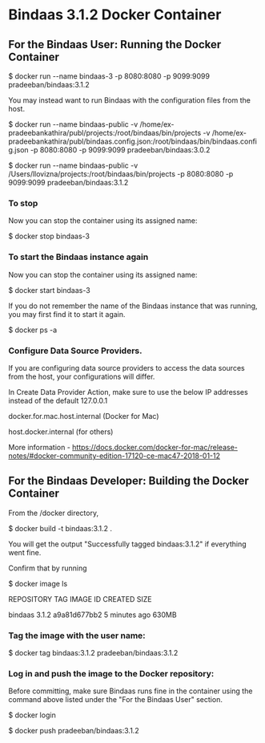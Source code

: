# Bindaas 3.1.2 Docker Container


## For the Bindaas User: Running the Docker Container

$ docker run --name bindaas-3 -p 8080:8080 -p 9099:9099 pradeeban/bindaas:3.1.2 


You may instead want to run Bindaas with the configuration files from the host.


$ docker run --name bindaas-public -v /home/ex-pradeebankathira/publ/projects:/root/bindaas/bin/projects -v /home/ex-pradeebankathira/publ/bindaas.config.json:/root/bindaas/bin/bindaas.config.json -p 8080:8080 -p 9099:9099 pradeeban/bindaas:3.0.2

$ docker run --name bindaas-public -v /Users/llovizna/projects:/root/bindaas/bin/projects -p 8080:8080 -p 9099:9099 pradeeban/bindaas:3.1.2

### To stop

Now you can stop the container using its assigned name:

$ docker stop bindaas-3


### To start the Bindaas instance again

Now you can stop the container using its assigned name:

$ docker start bindaas-3


If you do not remember the name of the Bindaas instance that was running, you may first find it to start it again.

$ docker ps -a


### Configure Data Source Providers.

If you are configuring data source providers to access the data sources from the host, your configurations will differ.

In Create Data Provider Action, make sure to use the below IP addresses instead of the default 127.0.0.1

docker.for.mac.host.internal (Docker for Mac)

host.docker.internal (for others)

More information - https://docs.docker.com/docker-for-mac/release-notes/#docker-community-edition-17120-ce-mac47-2018-01-12


## For the Bindaas Developer: Building the Docker Container

From the <BINDAAS-SOURCE-ROOT>/docker directory,

$ docker build -t bindaas:3.1.2 .

You will get the output "Successfully tagged bindaas:3.1.2" if everything went fine.


Confirm that by running

$ docker image ls

REPOSITORY          TAG                 IMAGE ID            CREATED             SIZE

bindaas             3.1.2               a9a81d677bb2        5 minutes ago       630MB



### Tag the image with the user name:
 
 $ docker tag bindaas:3.1.2 pradeeban/bindaas:3.1.2


 ### Log in and push the image to the Docker repository:

Before committing, make sure Bindaas runs fine in the container using the command above listed under the "For the Bindaas User" section.

 $ docker login

 $ docker push pradeeban/bindaas:3.1.2
